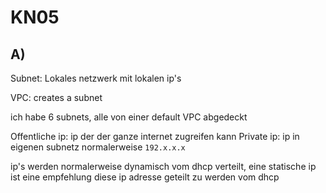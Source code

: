 # KN05

## A)
Subnet: Lokales netzwerk mit lokalen ip's

VPC: creates a subnet

ich habe 6 subnets, alle von einer default VPC abgedeckt


Offentliche ip: ip der der ganze internet zugreifen kann
Private ip: ip in eigenen subnetz normalerweise `192.x.x.x`

ip's werden normalerweise dynamisch vom dhcp verteilt, eine statische ip ist eine empfehlung diese ip adresse geteilt zu werden vom dhcp


 